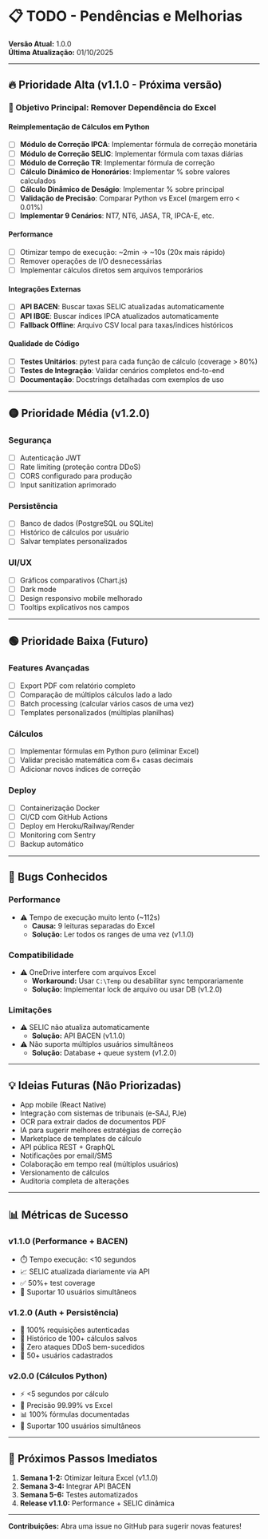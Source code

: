 # 📋 TODO - Pendências e Melhorias

**Versão Atual:** 1.0.0  
**Última Atualização:** 01/10/2025

---

## 🔥 Prioridade Alta (v1.1.0 - Próxima versão)

### 🎯 Objetivo Principal: Remover Dependência do Excel

#### Reimplementação de Cálculos em Python
- [ ] **Módulo de Correção IPCA**: Implementar fórmula de correção monetária
- [ ] **Módulo de Correção SELIC**: Implementar fórmula com taxas diárias
- [ ] **Módulo de Correção TR**: Implementar fórmula de correção
- [ ] **Cálculo Dinâmico de Honorários**: Implementar % sobre valores calculados
- [ ] **Cálculo Dinâmico de Deságio**: Implementar % sobre principal
- [ ] **Validação de Precisão**: Comparar Python vs Excel (margem erro < 0.01%)
- [ ] **Implementar 9 Cenários**: NT7, NT6, JASA, TR, IPCA-E, etc.

#### Performance
- [ ] Otimizar tempo de execução: ~2min → ~10s (20x mais rápido)
- [ ] Remover operações de I/O desnecessárias
- [ ] Implementar cálculos diretos sem arquivos temporários

#### Integrações Externas
- [ ] **API BACEN**: Buscar taxas SELIC atualizadas automaticamente
- [ ] **API IBGE**: Buscar índices IPCA atualizados automaticamente
- [ ] **Fallback Offline**: Arquivo CSV local para taxas/índices históricos

#### Qualidade de Código
- [ ] **Testes Unitários**: pytest para cada função de cálculo (coverage > 80%)
- [ ] **Testes de Integração**: Validar cenários completos end-to-end
- [ ] **Documentação**: Docstrings detalhadas com exemplos de uso

---

## 🟡 Prioridade Média (v1.2.0)

### Segurança
- [ ] Autenticação JWT
- [ ] Rate limiting (proteção contra DDoS)
- [ ] CORS configurado para produção
- [ ] Input sanitization aprimorado

### Persistência
- [ ] Banco de dados (PostgreSQL ou SQLite)
- [ ] Histórico de cálculos por usuário
- [ ] Salvar templates personalizados

### UI/UX
- [ ] Gráficos comparativos (Chart.js)
- [ ] Dark mode
- [ ] Design responsivo mobile melhorado
- [ ] Tooltips explicativos nos campos

---

## 🟢 Prioridade Baixa (Futuro)

### Features Avançadas
- [ ] Export PDF com relatório completo
- [ ] Comparação de múltiplos cálculos lado a lado
- [ ] Batch processing (calcular vários casos de uma vez)
- [ ] Templates personalizados (múltiplas planilhas)

### Cálculos
- [ ] Implementar fórmulas em Python puro (eliminar Excel)
- [ ] Validar precisão matemática com 6+ casas decimais
- [ ] Adicionar novos índices de correção

### Deploy
- [ ] Containerização Docker
- [ ] CI/CD com GitHub Actions
- [ ] Deploy em Heroku/Railway/Render
- [ ] Monitoring com Sentry
- [ ] Backup automático

---

## 🐛 Bugs Conhecidos

### Performance
- ⚠️ Tempo de execução muito lento (~112s)
  - **Causa:** 9 leituras separadas do Excel
  - **Solução:** Ler todos os ranges de uma vez (v1.1.0)

### Compatibilidade
- ⚠️ OneDrive interfere com arquivos Excel
  - **Workaround:** Usar `C:\Temp` ou desabilitar sync temporariamente
  - **Solução:** Implementar lock de arquivo ou usar DB (v1.2.0)

### Limitações
- ⚠️ SELIC não atualiza automaticamente
  - **Solução:** API BACEN (v1.1.0)
- ⚠️ Não suporta múltiplos usuários simultâneos
  - **Solução:** Database + queue system (v1.2.0)

---

## 💡 Ideias Futuras (Não Priorizadas)

- App mobile (React Native)
- Integração com sistemas de tribunais (e-SAJ, PJe)
- OCR para extrair dados de documentos PDF
- IA para sugerir melhores estratégias de correção
- Marketplace de templates de cálculo
- API pública REST + GraphQL
- Notificações por email/SMS
- Colaboração em tempo real (múltiplos usuários)
- Versionamento de cálculos
- Auditoria completa de alterações

---

## 📊 Métricas de Sucesso

### v1.1.0 (Performance + BACEN)
- ⏱️ Tempo execução: <10 segundos
- 📈 SELIC atualizada diariamente via API
- ✅ 50%+ test coverage
- 👥 Suportar 10 usuários simultâneos

### v1.2.0 (Auth + Persistência)
- 🔐 100% requisições autenticadas
- 💾 Histórico de 100+ cálculos salvos
- 🚫 Zero ataques DDoS bem-sucedidos
- 👥 50+ usuários cadastrados

### v2.0.0 (Cálculos Python)
- ⚡ <5 segundos por cálculo
- 🎯 Precisão 99.99% vs Excel
- 📊 100% fórmulas documentadas
- 🚀 Suportar 100 usuários simultâneos

---

## 🎯 Próximos Passos Imediatos

1. **Semana 1-2:** Otimizar leitura Excel (v1.1.0)
2. **Semana 3-4:** Integrar API BACEN
3. **Semana 5-6:** Testes automatizados
4. **Release v1.1.0:** Performance + SELIC dinâmica

---

**Contribuições:** Abra uma issue no GitHub para sugerir novas features!
